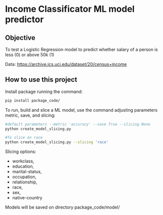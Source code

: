 # Income Classificator ML model predictor

## Objective

To test a Logistic Regression model to predict whether salary
of a person is less (0) or above 50k (1)

Data: https://archive.ics.uci.edu/dataset/20/census+income

## How to use this project

Install package running the command:

```bash
pip install package_code/
```

To run, build and slice a ML model, use the command adjusting parameters
metric, save, and slicing:

```bash
#default parameters --metric 'accuracy' --save True --slicing None
python create_model_slicing.py

#To slice on race
python create_model_slicing.py --slicing 'race'
```

Slicing options:
- workclass,
- education,
- marital-status,
- occupation,
- relationship,
- race,
- sex,
- native-country

Models will be saved on directory package_code/model/
